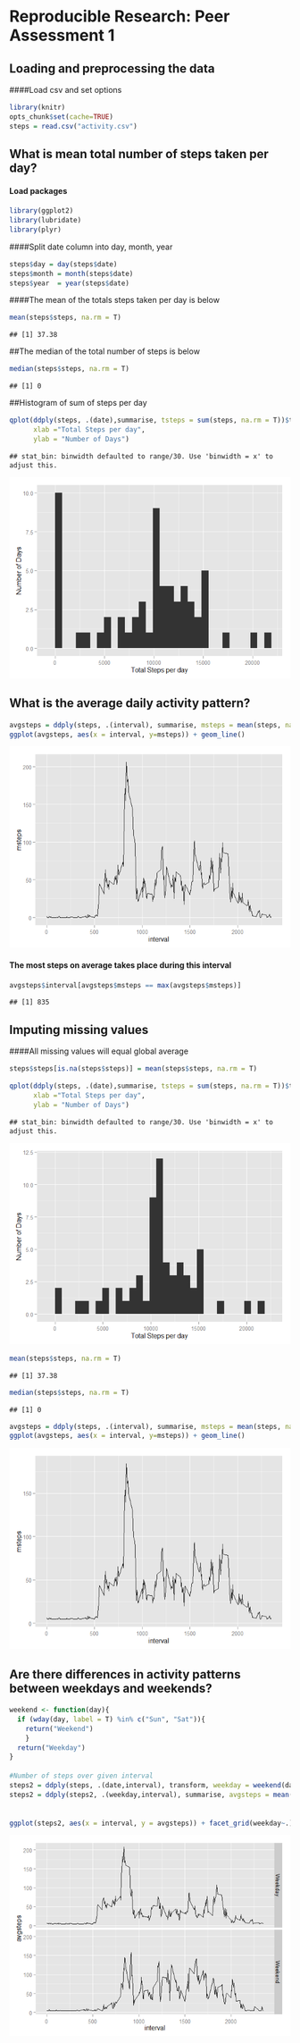 # Reproducible Research: Peer Assessment 1


## Loading and preprocessing the data


####Load csv and set options

```r
library(knitr)
opts_chunk$set(cache=TRUE)
steps = read.csv("activity.csv")
```

## What is mean total number of steps taken per day?
#### Load packages

```r
library(ggplot2)
library(lubridate)
library(plyr)
```

####Split date column into day, month, year

```r
steps$day = day(steps$date)
steps$month = month(steps$date)
steps$year  = year(steps$date)
```

####The mean of the totals steps taken per day is below

```r
mean(steps$steps, na.rm = T)
```

```
## [1] 37.38
```
##The median of the total number of steps is below

```r
median(steps$steps, na.rm = T)
```

```
## [1] 0
```

##Histogram of sum of steps per day

```r
qplot(ddply(steps, .(date),summarise, tsteps = sum(steps, na.rm = T))$tsteps,
      xlab ="Total Steps per day",
      ylab = "Number of Days")
```

```
## stat_bin: binwidth defaulted to range/30. Use 'binwidth = x' to adjust this.
```

![plot of chunk InitialHistogram](./PA1_files/figure-html/InitialHistogram.png) 


## What is the average daily activity pattern?

```r
avgsteps = ddply(steps, .(interval), summarise, msteps = mean(steps, na.rm = T))
ggplot(avgsteps, aes(x = interval, y=msteps)) + geom_line()
```

![plot of chunk AveragePlot](./PA1_files/figure-html/AveragePlot.png) 

#### The most steps on average takes place during this interval

```r
avgsteps$interval[avgsteps$msteps == max(avgsteps$msteps)]
```

```
## [1] 835
```

## Imputing missing values
####All missing values will equal global average

```r
steps$steps[is.na(steps$steps)] = mean(steps$steps, na.rm = T)
```


```r
qplot(ddply(steps, .(date),summarise, tsteps = sum(steps, na.rm = T))$tsteps,
      xlab ="Total Steps per day",
      ylab = "Number of Days")
```

```
## stat_bin: binwidth defaulted to range/30. Use 'binwidth = x' to adjust this.
```

![plot of chunk NewHistogram](./PA1_files/figure-html/NewHistogram.png) 

```r
mean(steps$steps, na.rm = T)
```

```
## [1] 37.38
```

```r
median(steps$steps, na.rm = T)
```

```
## [1] 0
```

```r
avgsteps = ddply(steps, .(interval), summarise, msteps = mean(steps, na.rm = T))
ggplot(avgsteps, aes(x = interval, y=msteps)) + geom_line()
```

![plot of chunk NewAveragePlot](./PA1_files/figure-html/NewAveragePlot.png) 



## Are there differences in activity patterns between weekdays and weekends?

```r
weekend <- function(day){
  if (wday(day, label = T) %in% c("Sun", "Sat")){
    return("Weekend")
    }
  return("Weekday")
}

#Number of steps over given interval
steps2 = ddply(steps, .(date,interval), transform, weekday = weekend(date))
steps2 = ddply(steps2, .(weekday,interval), summarise, avgsteps = mean(steps))


ggplot(steps2, aes(x = interval, y = avgsteps)) + facet_grid(weekday~.) + geom_line()
```

![plot of chunk unnamed-chunk-6](./PA1_files/figure-html/unnamed-chunk-6.png) 



